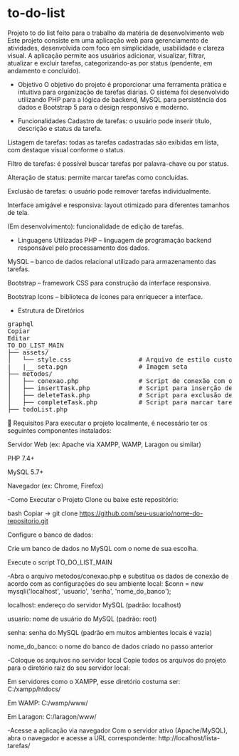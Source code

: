 # to-do-list
Projeto to do list feito para o trabalho da matéria de desenvolvimento web
Este projeto consiste em uma aplicação web para gerenciamento de atividades, desenvolvida com foco em simplicidade, usabilidade e clareza visual. A aplicação permite aos usuários adicionar, visualizar, filtrar, atualizar e excluir tarefas, categorizando-as por status (pendente, em andamento e concluído).

- Objetivo
O objetivo do projeto é proporcionar uma ferramenta prática e intuitiva para organização de tarefas diárias. O sistema foi desenvolvido utilizando PHP para a lógica de backend, MySQL para persistência dos dados e Bootstrap 5 para o design responsivo e moderno.

- Funcionalidades
Cadastro de tarefas: o usuário pode inserir título, descrição e status da tarefa.

Listagem de tarefas: todas as tarefas cadastradas são exibidas em lista, com destaque visual conforme o status.

Filtro de tarefas: é possível buscar tarefas por palavra-chave ou por status.

Alteração de status: permite marcar tarefas como concluídas.

Exclusão de tarefas: o usuário pode remover tarefas individualmente.

Interface amigável e responsiva: layout otimizado para diferentes tamanhos de tela.

(Em desenvolvimento): funcionalidade de edição de tarefas.

- Linguagens Utilizadas
PHP – linguagem de programação backend responsável pelo processamento dos dados.

MySQL – banco de dados relacional utilizado para armazenamento das tarefas.

Bootstrap  – framework CSS para construção da interface responsiva.

Bootstrap Icons – biblioteca de ícones para enriquecer a interface.

- Estrutura de Diretórios
<pre>
graphql
Copiar
Editar
TO_DO_LIST_MAIN
├── assets/
│   └── style.css                  # Arquivo de estilo customizado
|   |__ seta.pgn                   # Imagem seta
├── metodos/
│   ├── conexao.php                # Script de conexão com o banco de dados
│   ├── insertTask.php             # Script para inserção de nova tarefa
│   ├── deleteTask.php             # Script para exclusão de tarefa
│   ├── completeTask.php           # Script para marcar tarefa como concluída
├── todoList.php       
</pre>
🔧 Requisitos
Para executar o projeto localmente, é necessário ter os seguintes componentes instalados:

Servidor Web (ex: Apache via XAMPP, WAMP, Laragon ou similar)

PHP 7.4+

MySQL 5.7+

Navegador (ex: Chrome, Firefox)

-Como Executar o Projeto
Clone ou baixe este repositório:

bash
Copiar -> git clone https://github.com/seu-usuario/nome-do-repositorio.git

Configure o banco de dados:

Crie um banco de dados no MySQL com o nome de sua escolha.

Execute o script TO_DO_LIST_MAIN

-Abra o arquivo metodos/conexao.php e substitua os dados de conexão de acordo com as configurações do seu ambiente local:
$conn = new mysqli('localhost', 'usuario', 'senha', 'nome_do_banco');

localhost: endereço do servidor MySQL (padrão: localhost)

usuario: nome de usuário do MySQL (padrão: root)

senha: senha do MySQL (padrão em muitos ambientes locais é vazia)

nome_do_banco: o nome do banco de dados criado no passo anterior

-Coloque os arquivos no servidor local
Copie todos os arquivos do projeto para o diretório raiz do seu servidor local:

Em servidores como o XAMPP, esse diretório costuma ser: C:/xampp/htdocs/

Em WAMP: C:/wamp/www/

Em Laragon: C:/laragon/www/

-Acesse a aplicação via navegador
Com o servidor ativo (Apache/MySQL), abra o navegador e acesse a URL correspondente:
http://localhost/lista-tarefas/

